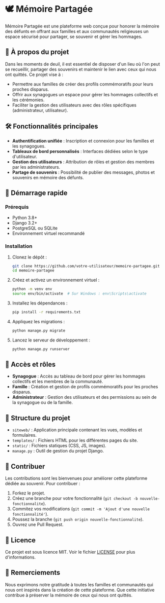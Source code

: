 # 🕊️ Mémoire Partagée

Mémoire Partagée est une plateforme web conçue pour honorer la mémoire des défunts en offrant aux familles et aux communautés religieuses un espace sécurisé pour partager, se souvenir et gérer les hommages.

## 🌟 À propos du projet

Dans les moments de deuil, il est essentiel de disposer d'un lieu où l'on peut se recueillir, partager des souvenirs et maintenir le lien avec ceux qui nous ont quittés. Ce projet vise à :

- Permettre aux familles de créer des profils commémoratifs pour leurs proches disparus.
- Offrir aux synagogues un espace pour gérer les hommages collectifs et les cérémonies.
- Faciliter la gestion des utilisateurs avec des rôles spécifiques (administrateur, utilisateur).

## 🛠️ Fonctionnalités principales

- **Authentification unifiée** : Inscription et connexion pour les familles et les synagogues.
- **Tableaux de bord personnalisés** : Interfaces dédiées selon le type d'utilisateur.
- **Gestion des utilisateurs** : Attribution de rôles et gestion des membres par les administrateurs.
- **Partage de souvenirs** : Possibilité de publier des messages, photos et souvenirs en mémoire des défunts.

## 🚀 Démarrage rapide

### Prérequis

- Python 3.8+
- Django 3.2+
- PostgreSQL ou SQLite
- Environnement virtuel recommandé

### Installation

1. Clonez le dépôt :
   ```bash
   git clone https://github.com/votre-utilisateur/memoire-partagee.git
   cd memoire-partagee
   ```

2. Créez et activez un environnement virtuel :
   ```bash
   python -m venv env
   source env/bin/activate  # Sur Windows : env\Scripts\activate
   ```

3. Installez les dépendances :
   ```bash
   pip install -r requirements.txt
   ```

4. Appliquez les migrations :
   ```bash
   python manage.py migrate
   ```

5. Lancez le serveur de développement :
   ```bash
   python manage.py runserver
   ```

## 🔐 Accès et rôles

- **Synagogue** : Accès au tableau de bord pour gérer les hommages collectifs et les membres de la communauté.
- **Famille** : Création et gestion de profils commémoratifs pour les proches disparus.
- **Administrateur** : Gestion des utilisateurs et des permissions au sein de la synagogue ou de la famille.

## 📁 Structure du projet

- `siteweb/` : Application principale contenant les vues, modèles et formulaires.
- `templates/` : Fichiers HTML pour les différentes pages du site.
- `static/` : Fichiers statiques (CSS, JS, images).
- `manage.py` : Outil de gestion du projet Django.

## 🤝 Contribuer

Les contributions sont les bienvenues pour améliorer cette plateforme dédiée au souvenir. Pour contribuer :

1. Forkez le projet.
2. Créez une branche pour votre fonctionnalité (`git checkout -b nouvelle-fonctionnalite`).
3. Commitez vos modifications (`git commit -m 'Ajout d'une nouvelle fonctionnalité'`).
4. Poussez la branche (`git push origin nouvelle-fonctionnalite`).
5. Ouvrez une Pull Request.

## 📜 Licence

Ce projet est sous licence MIT. Voir le fichier [LICENSE](LICENSE) pour plus d'informations.

## 🙏 Remerciements

Nous exprimons notre gratitude à toutes les familles et communautés qui nous ont inspirés dans la création de cette plateforme. Que cette initiative contribue à préserver la mémoire de ceux qui nous ont quittés.